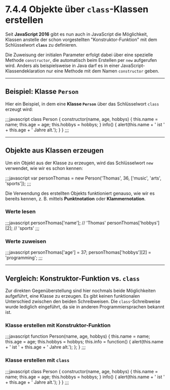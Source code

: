 # 7.4.4 Objekte über `class`-Klassen erstellen

Seit **JavaScript 2016** gibt es nun auch in JavaScript die Möglichkeit, Klassen anstelle der schon vorgestellten "Konstruktor-Funktion" mit dem Schlüsselwort **`class`** zu definieren.

Die Zuweisung der initialen Parameter erfolgt dabei über eine spezielle Methode `constructor`, die automatisch beim Erstellen per `new` aufgerufen wird. Anders als beispielsweise in Java darf es in einer JavaScript-Klassendeklaration nur eine Methode mit dem Namen `constructor` geben.

---

## Beispiel: Klasse `Person`

Hier ein Beispiel, in dem eine **Klasse `Person`** über das Schlüsselwort `class` erzeugt wird:

;;;javascript
class Person {
  constructor(name, age, hobbys) {
    this.name = name;
    this.age = age;
    this.hobbys = hobbys;
  }
  info() {
    alert(this.name + ' ist ' + this.age + ' Jahre alt.');
  }
}
;;;

---

## Objekte aus Klassen erzeugen

Um ein Objekt aus der Klasse zu erzeugen, wird das Schlüsselwort `new` verwendet, wie wir es schon kennen:

;;;javascript
var personThomas = new Person('Thomas', 36, ['music', 'arts', 'sports']);
;;;

Die Verwendung des erstellten Objekts funktioniert genauso, wie wir es bereits kennen, z. B. mittels **Punktnotation** oder **Klammernotation**.

### Werte lesen
;;;javascript
personThomas['name'];        // 'Thomas'
personThomas['hobbys'][2];   // 'sports'
;;;

### Werte zuweisen
;;;javascript
personThomas['age'] = 37;
personThomas['hobbys'][2] = 'programming';
;;;

---

## Vergleich: Konstruktor-Funktion vs. `class`

Zur direkten Gegenüberstellung sind hier nochmals beide Möglichkeiten aufgeführt, eine Klasse zu erzeugen. Es gibt keinen funktionalen Unterschied zwischen den beiden Schreibweisen. Die `class`-Schreibweise wurde lediglich eingeführt, da sie in anderen Programmiersprachen bekannt ist.

### Klasse erstellen mit Konstruktor-Funktion
;;;javascript
function Person(name, age, hobbys) {
  this.name = name;
  this.age = age;
  this.hobbys = hobbys;
  this.info = function() {
    alert(this.name + ' ist ' + this.age + ' Jahre alt.');
  };
}
;;;

### Klasse erstellen mit `class`
;;;javascript
class Person {
  constructor(name, age, hobbys) {
    this.name = name;
    this.age = age;
    this.hobbys = hobbys;
  }
  info() {
    alert(this.name + ' ist ' + this.age + ' Jahre alt.');
  }
}
;;;
